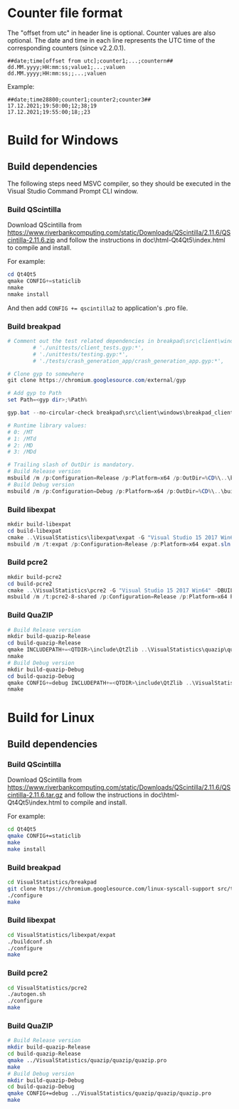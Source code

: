 # Counter file format
The "offset from utc" in header line is optional. Counter values are also optional. The date and time in each line represents the UTC time of the corresponding counters (since v2.2.0.1).
```
##date;time[offset from utc];counter1;...;countern##
dd.MM.yyyy;HH:mm:ss;value1;...;valuen
dd.MM.yyyy;HH:mm:ss;;...;valuen
```

Example:
```
##date;time28800;counter1;counter2;counter3##
17.12.2021;19:50:00;12;38;19
17.12.2021;19:55:00;18;;23
```

# Build for Windows

## Build dependencies
The following steps need MSVC compiler, so they should be executed in the Visual Studio Command Prompt CLI window.

### Build QScintilla
Download QScintilla from https://www.riverbankcomputing.com/static/Downloads/QScintilla/2.11.6/QScintilla-2.11.6.zip and follow the instructions in doc\html-Qt4Qt5\index.html to compile and install.

For example:
```powershell
cd Qt4Qt5
qmake CONFIG+=staticlib
nmake
nmake install
```

And then add `CONFIG += qscintilla2` to application's .pro file.

### Build breakpad
```powershell
# Comment out the test related dependencies in breakpad\src\client\windows\breakpad_client.gyp
        # './unittests/client_tests.gyp:*',
        # './unittests/testing.gyp:*',
        # './tests/crash_generation_app/crash_generation_app.gyp:*',

# Clone gyp to somewhere
git clone https://chromium.googlesource.com/external/gyp

# Add gyp to Path
set Path=<gyp dir>;%Path%

gyp.bat --no-circular-check breakpad\src\client\windows\breakpad_client.gyp -Dwin_release_RuntimeLibrary=2 -Dwin_debug_RuntimeLibrary=3

# Runtime library values:
# 0: /MT
# 1: /MTd
# 2: /MD
# 3: /MDd

# Trailing slash of OutDir is mandatory.
# Build Release version
msbuild /m /p:Configuration=Release /p:Platform=x64 /p:OutDir=%CD%\..\build-breakpad-Release\ breakpad\src\client\windows\breakpad_client.sln
# Build Debug version
msbuild /m /p:Configuration=Debug /p:Platform=x64 /p:OutDir=%CD%\..\build-breakpad-Debug\ breakpad\src\client\windows\breakpad_client.sln
```

### Build libexpat
```powershell
mkdir build-libexpat
cd build-libexpat
cmake ..\VisualStatistics\libexpat\expat -G "Visual Studio 15 2017 Win64"
msbuild /m /t:expat /p:Configuration=Release /p:Platform=x64 expat.sln
```

### Build pcre2
```powershell
mkdir build-pcre2
cd build-pcre2
cmake ..\VisualStatistics\pcre2 -G "Visual Studio 15 2017 Win64" -DBUILD_SHARED_LIBS=ON -DBUILD_STATIC_LIBS=OFF -DPCRE2_SUPPORT_JIT=ON
msbuild /m /t:pcre2-8-shared /p:Configuration=Release /p:Platform=x64 PCRE2.sln
```

### Build QuaZIP
```powershell
# Build Release version
mkdir build-quazip-Release
cd build-quazip-Release
qmake INCLUDEPATH+=<QTDIR>\include\QtZlib ..\VisualStatistics\quazip\quazip\quazip.pro
nmake
# Build Debug version
mkdir build-quazip-Debug
cd build-quazip-Debug
qmake CONFIG+=debug INCLUDEPATH+=<QTDIR>\include\QtZlib ..\VisualStatistics\quazip\quazip\quazip.pro
nmake
```

# Build for Linux

## Build dependencies

### Build QScintilla
Download QScintilla from https://www.riverbankcomputing.com/static/Downloads/QScintilla/2.11.6/QScintilla-2.11.6.tar.gz and follow the instructions in doc\html-Qt4Qt5\index.html to compile and install.

For example:
```bash
cd Qt4Qt5
qmake CONFIG+=staticlib
make
make install
```

### Build breakpad
```bash
cd VisualStatistics/breakpad
git clone https://chromium.googlesource.com/linux-syscall-support src/third_party/lss
./configure
make
```

### Build libexpat
```bash
cd VisualStatistics/libexpat/expat
./buildconf.sh
./configure
make
```

### Build pcre2
```bash
cd VisualStatistics/pcre2
./autogen.sh
./configure
make
```

### Build QuaZIP
```bash
# Build Release version
mkdir build-quazip-Release
cd build-quazip-Release
qmake ../VisualStatistics/quazip/quazip/quazip.pro
make
# Build Debug version
mkdir build-quazip-Debug
cd build-quazip-Debug
qmake CONFIG+=debug ../VisualStatistics/quazip/quazip/quazip.pro
make
```